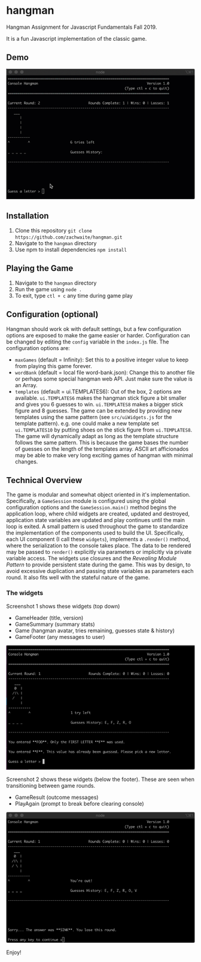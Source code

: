 # hangman

Hangman Assignment for Javascript Fundamentals Fall 2019.

It is a fun Javascript implementation of the classic game.

## Demo

![Video](./img/video.gif)

## Installation

1. Clone this repository `git clone https://github.com/zachwaite/hangman.git`
2. Navigate to the `hangman` directory
3. Use npm to install dependencies `npm install`

## Playing the Game

1. Navigate to the `hangman` directory
2. Run the game using `node .`
3. To exit, type `ctl + c` any time during game play

## Configuration (optional)

Hangman should work ok with default settings, but a few configuration
options are exposed to make the game easier or harder. Configuration can
be changed by editing the `config` variable in the `index.js` file. The
configuration options are:

- `maxGames` (default = Infinity): Set this to a positive integer value to
  keep from playing this game forever.
- `wordBank` (default = local file word-bank.json): Change this to another
  file or perhaps some special hangman web API. Just make sure the value is
  an Array.
- `templates` (default = ui.TEMPLATES6): Out of the box, 2 options are available. `ui.TEMPLATES6` makes the hangman stick figure a bit smaller
  and gives you 6 guesses to win. `ui.TEMPLATES8` makes a bigger stick
  figure and 8 guesses. The game can be extended by providing new templates
  using the same pattern (see `src/uiWidgets.js` for the template pattern).
  e.g. one could make a new template set `ui.TEMPLATES10` by putting shoes
  on the stick figure from `ui.TEMPLATES8`. The game will dynamically adapt
  as long as the template structure follows the same pattern. This is
  because the game bases the number of guesses on the length of the templates
  array. ASCII art afficionados may be able to make very long exciting games
  of hangman with minimal changes.

## Technical Overview

The game is modular and somewhat object oriented in it's implementation.
Specifically, a `GameSession` module is configured using the global
configuration options and the `GameSession.main()` method begins the
application loop, where child widgets are created, updated and destroyed,
application state variables are updated and play continues until the main
loop is exited. A small pattern is used throughout the game to standardize
the implementation of the components used to build the UI. Specifically,
each UI component (I call these `widgets`), implements a `.render()` method,
where the serialization to the console takes place. The data to
be rendered may be passed to `render()` explicitly via parameters or
implicitly via private variable access. The widgets use closures and the
_Revealing Module Pattern_ to provide persistent state during the game.
This was by design, to avoid excessive duplication and passing state variables
as parameters each round. It also fits well with the stateful nature of the game.

### The widgets

Screenshot 1 shows these widgets (top down)

- GameHeader (title, version)
- GameSummary (summary stats)
- Game (hangman avatar, tries remaining, guesses state & history)
- GameFooter (any messages to user)

![Screenshot1](./img/screenshot1.png)

Screenshot 2 shows these widgets (below the footer). These are seen when
transitioning between game rounds.

- GameResult (outcome messages)
- PlayAgain (prompt to break before clearing console)

![Screenshot2](./img/screenshot2.png)

Enjoy!
